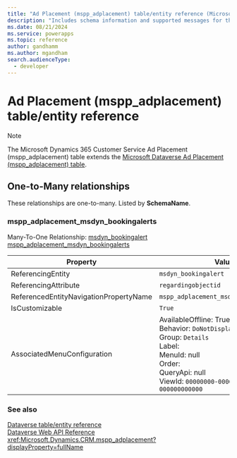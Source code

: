 ```yaml
---
title: "Ad Placement (mspp_adplacement) table/entity reference (Microsoft Dynamics 365 Customer Service)"
description: "Includes schema information and supported messages for the Ad Placement (mspp_adplacement) table/entity with Microsoft Dynamics 365 Customer Service."
ms.date: 08/21/2024
ms.service: powerapps
ms.topic: reference
author: gandhamm
ms.author: mgandham
search.audienceType: 
  - developer
---
```


# Ad Placement (mspp_adplacement) table/entity reference



> [!NOTE]
> The Microsoft Dynamics 365 Customer Service Ad Placement (mspp_adplacement) table extends the [Microsoft Dataverse Ad Placement (mspp_adplacement) table](/power-apps/developer/data-platform/reference/entities/mspp_adplacement).




## One-to-Many relationships

These relationships are one-to-many. Listed by **SchemaName**.

### <a name="BKMK_mspp_adplacement_msdyn_bookingalerts"></a> mspp_adplacement_msdyn_bookingalerts

Many-To-One Relationship: [msdyn_bookingalert mspp_adplacement_msdyn_bookingalerts](msdyn_bookingalert.md#BKMK_mspp_adplacement_msdyn_bookingalerts)

|Property|Value|
|---|---|
|ReferencingEntity|`msdyn_bookingalert`|
|ReferencingAttribute|`regardingobjectid`|
|ReferencedEntityNavigationPropertyName|`mspp_adplacement_msdyn_bookingalerts`|
|IsCustomizable|`True`|
|AssociatedMenuConfiguration|AvailableOffline: True<br />Behavior: `DoNotDisplay`<br />Group: `Details`<br />Label: <br />MenuId: null<br />Order: <br />QueryApi: null<br />ViewId: `00000000-0000-0000-0000-000000000000`|



### See also

[Dataverse table/entity reference](../about-entity-reference.md)  
[Dataverse Web API Reference](/power-apps/developer/data-platform/webapi/reference/about)   
<xref:Microsoft.Dynamics.CRM.mspp_adplacement?displayProperty=fullName>
